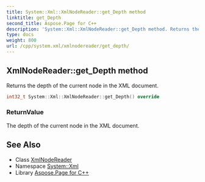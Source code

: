 ```yaml
---
title: System::Xml::XmlNodeReader::get_Depth method
linktitle: get_Depth
second_title: Aspose.Page for C++
description: 'System::Xml::XmlNodeReader::get_Depth method. Returns the depth of the current node in the XML document in C++.'
type: docs
weight: 800
url: /cpp/system.xml/xmlnodereader/get_depth/
---
```

## XmlNodeReader::get_Depth method


Returns the depth of the current node in the XML document.

```cpp
int32_t System::Xml::XmlNodeReader::get_Depth() override
```


### ReturnValue

The depth of the current node in the XML document.

## See Also

* Class [XmlNodeReader](../)
* Namespace [System::Xml](../../)
* Library [Aspose.Page for C++](../../../)

